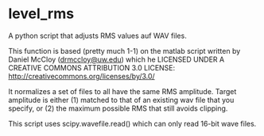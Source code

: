 # level_rms
A python script that adjusts RMS values auf WAV files.

This function is based (pretty much 1-1) on the matlab script written by Daniel McCloy (drmccloy@uw.edu) which he LICENSED UNDER A CREATIVE COMMONS ATTRIBUTION 3.0 LICENSE: http://creativecommons.org/licenses/by/3.0/

It normalizes a set of files to all have the same RMS amplitude. Target amplitude is either (1) matched to that of an existing wav file that you specify, or (2) the maximum possible RMS that still avoids clipping.

This script uses scipy.wavefile.read() which can only read 16-bit wave files.
